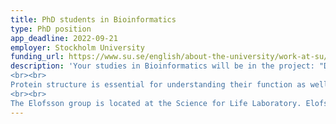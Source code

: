```yaml
---
title: PhD students in Bioinformatics
type: PhD position
app_deadline: 2022-09-21
employer: Stockholm University
funding_url: https://www.su.se/english/about-the-university/work-at-su/available-jobs/phd-student-positions-1.507588?rmpage=job&rmjob=18555&rmlang=UK
description: 'Your studies in Bioinformatics will be in the project: "Deep Learning for Protein-Protein interactions”.
<br><br>
Protein structure is essential for understanding their function as well as for developing drugs targeting proteins. Recently, a deep learning method that can predict the structure of most proteins was made freely available, and a database with predicted structure was released. However, proteins do not act alone - they act together with other proteins. Therefore, the next major challenge is to use these types of methods for predicting protein-protein interactions. Initial studies from us have shown that it is possible to predict accurate structures of a large part of dimeric proteins using either a modified version of AlphaFold2 or AlphaFold-multimer. However, there are still many proteins that cannot be built accurately, nor are we able always to distinguish interacting from non-interacting protein pairs and to build larger complexes accurately is still an unsolved problem. In this project, we are recruiting 1-2 PhD students which will work together with two recently recruited postdocs to leverage recent advances in the field of machine learning to build better deep-learning models for predicting protein-protein interactions and to apply these methods to biologically relevant problems.
<br><br>
The Elofsson group is located at the Science for Life Laboratory. Elofsson has worked on protein structure predictions for more than two decades. He has worked on various techniques, both using machine learning and other computational techniques. His most important contributions for this work are the methods he has developed to identify the quality of protein models, Pcons and various versions of ProQ. The group consists currently of five PhD students and one senior researcher.'
---
```

